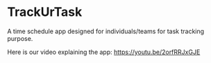 # TrackUrTask
A time schedule app designed for individuals/teams for task tracking purpose.

Here is our video explaining the app: https://youtu.be/2orfRRJxGJE
